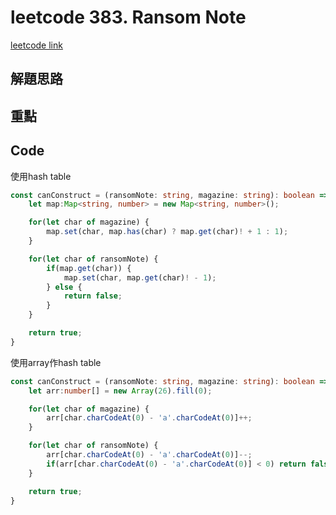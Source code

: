 # leetcode 383. Ransom Note

[leetcode link](https://leetcode.com/problems/ransom-note/)

## 解題思路

## 重點

## Code

使用hash table

```typescript
const canConstruct = (ransomNote: string, magazine: string): boolean => {
    let map:Map<string, number> = new Map<string, number>();

    for(let char of magazine) {
        map.set(char, map.has(char) ? map.get(char)! + 1 : 1);
    }

    for(let char of ransomNote) {
        if(map.get(char)) {
            map.set(char, map.get(char)! - 1);
        } else {
            return false;
        }
    }

    return true;
}
```

使用array作hash table

```typescript
const canConstruct = (ransomNote: string, magazine: string): boolean => {
    let arr:number[] = new Array(26).fill(0);

    for(let char of magazine) {
        arr[char.charCodeAt(0) - 'a'.charCodeAt(0)]++;
    }

    for(let char of ransomNote) {
        arr[char.charCodeAt(0) - 'a'.charCodeAt(0)]--;
        if(arr[char.charCodeAt(0) - 'a'.charCodeAt(0)] < 0) return false;
    }

    return true;
}
```
